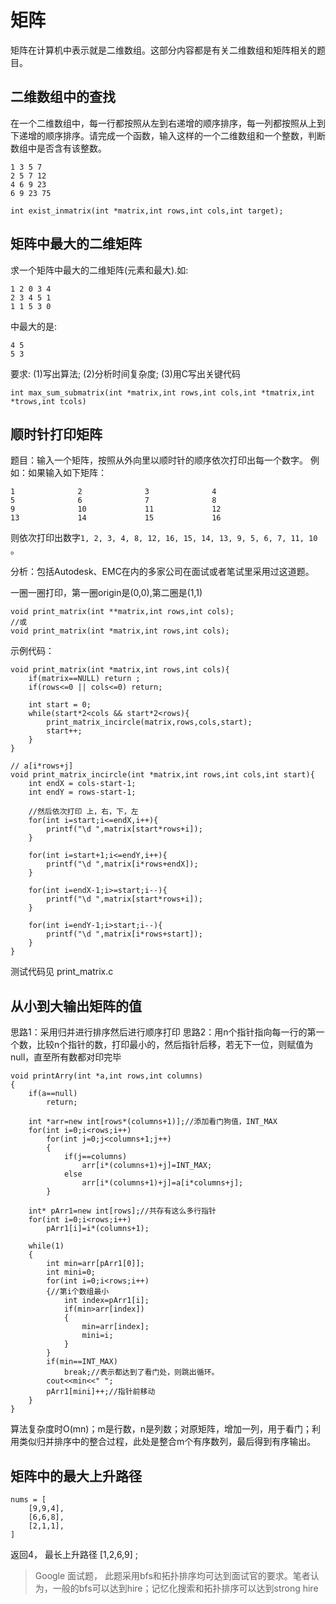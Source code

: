 # 矩阵

矩阵在计算机中表示就是二维数组。这部分内容都是有关二维数组和矩阵相关的题目。


## 二维数组中的查找

在一个二维数组中，每一行都按照从左到右递增的顺序排序，每一列都按照从上到下递增的顺序排序。请完成一个函数，输入这样的一个二维数组和一个整数，判断数组中是否含有该整数。


```
1 3 5 7
2 5 7 12
4 6 9 23
6 9 23 75
```


```
int exist_inmatrix(int *matrix,int rows,int cols,int target);
```



## 矩阵中最大的二维矩阵

求一个矩阵中最大的二维矩阵(元素和最大).如:
```
1 2 0 3 4
2 3 4 5 1
1 1 5 3 0
```
中最大的是:
```
4 5
5 3
```

要求:
(1)写出算法;
(2)分析时间复杂度;
(3)用C写出关键代码

```
int max_sum_submatrix(int *matrix,int rows,int cols,int *tmatrix,int *trows,int tcols)
```


## 顺时针打印矩阵

题目：输入一个矩阵，按照从外向里以顺时针的顺序依次打印出每一个数字。
例如：如果输入如下矩阵：

```
1              2              3              4
5              6              7              8
9              10             11             12
13             14             15             16
```
则依次打印出数字`1, 2, 3, 4, 8, 12, 16, 15, 14, 13, 9, 5, 6, 7, 11, 10` 。

分析：包括Autodesk、EMC在内的多家公司在面试或者笔试里采用过这道题。

一圈一圈打印，第一圈origin是(0,0),第二圈是(1,1)


```
void print_matrix(int **matrix,int rows,int cols);
//或
void print_matrix(int *matrix,int rows,int cols);

```

示例代码：

```
void print_matrix(int *matrix,int rows,int cols){
	if(matrix==NULL) return ;
	if(rows<=0 || cols<=0) return;

	int start = 0;
	while(start*2<cols && start*2<rows){
		print_matrix_incircle(matrix,rows,cols,start);
		start++;
	}
}

// a[i*rows+j]
void print_matrix_incircle(int *matrix,int rows,int cols,int start){
	int endX = cols-start-1;
	int endY = rows-start-1;

	//然后依次打印 上，右，下，左
	for(int i=start;i<=endX,i++){
		printf("\d ",matrix[start*rows+i]);
	}

	for(int i=start+1;i<=endY,i++){
		printf("\d ",matrix[i*rows+endX]);
	}

	for(int i=endX-1;i>=start;i--){
		printf("\d ",matrix[start*rows+i]);
	}

	for(int i=endY-1;i>start;i--){
		printf("\d ",matrix[i*rows+start]);
	}
}

```

测试代码见 print_matrix.c



## 从小到大输出矩阵的值


思路1：采用归并进行排序然后进行顺序打印
思路2：用n个指针指向每一行的第一个数，比较n个指针的数，打印最小的，然后指针后移，若无下一位，则赋值为null，直至所有数都对印完毕

```
void printArry(int *a,int rows,int columns)
{
    if(a==null)
        return;

    int *arr=new int[rows*(columns+1)];//添加看门狗值，INT_MAX
    for(int i=0;i<rows;i++)
        for(int j=0;j<columns+1;j++)
        {
            if(j==columns)
                arr[i*(columns+1)+j]=INT_MAX;
            else
                arr[i*(columns+1)+j]=a[i*columns+j];
        }

    int* pArr1=new int[rows];//共存有这么多行指针
    for(int i=0;i<rows;i++)
        pArr1[i]=i*(columns+1);

    while(1)
    {
        int min=arr[pArr1[0]];
        int mini=0;
        for(int i=0;i<rows;i++)
        {//第i个数组最小
            int index=pArr1[i];
            if(min>arr[index])
            {
                min=arr[index];
                mini=i;
            }
        }
        if(min==INT_MAX)
            break;//表示都达到了看门处，则跳出循环。
        cout<<min<<" ";
        pArr1[mini]++;//指针前移动
    }
}
```
算法复杂度时O(mn)；m是行数，n是列数；对原矩阵，增加一列，用于看门；利用类似归并排序中的整合过程，此处是整合m个有序数列，最后得到有序输出。





## 矩阵中的最大上升路径 

```
nums = [
    [9,9,4],
    [6,6,8],
    [2,1,1],
]
```
返回4， 最长上升路径 [1,2,6,9] ; 

> Google 面试题， 此题采用bfs和拓扑排序均可达到面试官的要求。笔者认为，一般的bfs可以达到hire；记忆化搜索和拓扑排序可以达到strong hire












